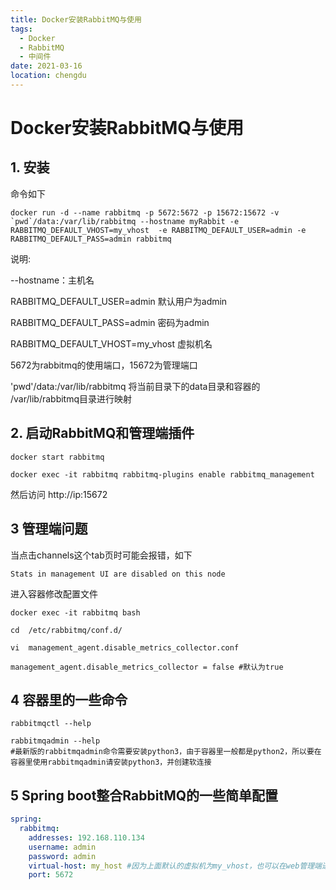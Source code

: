 ```yaml
---
title: Docker安装RabbitMQ与使用
tags: 
  - Docker
  - RabbitMQ
  - 中间件
date: 2021-03-16
location: chengdu
---
```


# Docker安装RabbitMQ与使用

## 1. 安装

命令如下

```shell
docker run -d --name rabbitmq -p 5672:5672 -p 15672:15672 -v `pwd`/data:/var/lib/rabbitmq --hostname myRabbit -e RABBITMQ_DEFAULT_VHOST=my_vhost  -e RABBITMQ_DEFAULT_USER=admin -e RABBITMQ_DEFAULT_PASS=admin rabbitmq
```

说明: 

 --hostname：主机名

RABBITMQ_DEFAULT_USER=admin 默认用户为admin

RABBITMQ_DEFAULT_PASS=admin 密码为admin

RABBITMQ_DEFAULT_VHOST=my_vhost  虚拟机名

5672为rabbitmq的使用端口，15672为管理端口

'pwd'/data:/var/lib/rabbitmq 将当前目录下的data目录和容器的 /var/lib/rabbitmq目录进行映射

## 2. 启动RabbitMQ和管理端插件

```shell
docker start rabbitmq

docker exec -it rabbitmq rabbitmq-plugins enable rabbitmq_management
```

然后访问 http://ip:15672

## 3 管理端问题

当点击channels这个tab页时可能会报错，如下

```
Stats in management UI are disabled on this node
```

进入容器修改配置文件

```shell
docker exec -it rabbitmq bash

cd  /etc/rabbitmq/conf.d/

vi  management_agent.disable_metrics_collector.conf

management_agent.disable_metrics_collector = false #默认为true
```

## 4 容器里的一些命令

```shell
rabbitmqctl --help

rabbitmqadmin --help 
#最新版的rabbitmqadmin命令需要安装python3，由于容器里一般都是python2，所以要在容器里使用rabbitmqadmin请安装python3，并创建软连接
```

## 5 Spring boot整合RabbitMQ的一些简单配置

```yaml
spring:
  rabbitmq:
    addresses: 192.168.110.134
    username: admin
    password: admin
    virtual-host: my_host #因为上面默认的虚拟机为my_vhost，也可以在web管理端进行删除 使用 virtual-host: /
    port: 5672
```

